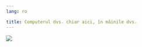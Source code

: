 ```yaml
---
lang: ro

title: Computerul dvs. chiar aici, în mâinile dvs.
---
```


<img src="Images/earth.png" />




